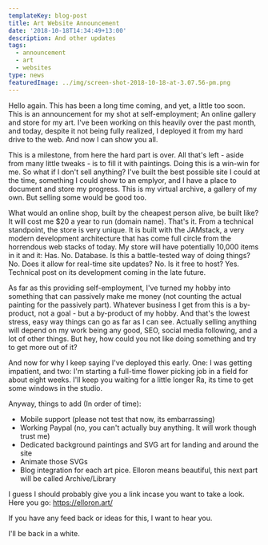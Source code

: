 ```yaml
---
templateKey: blog-post
title: Art Website Announcement
date: '2018-10-18T14:34:49+13:00'
description: And other updates
tags:
  - announcement
  - art
  - websites
type: news
featuredImage: ../img/screen-shot-2018-10-18-at-3.07.56-pm.png
---
```

Hello again. This has been a long time coming, and yet, a little too soon. This is an announcement for my shot at self-employment; An online gallery and store for my art. I've been working on this heavily over the past month, and today, despite it not being fully realized, I deployed it from my hard drive to the web. And now I can show you all.

 This is a milestone, from here the hard part is over. All that's left - aside from many little tweaks - is to fill it with paintings. Doing this is a win-win for me. So what if I don't sell anything? I've built the best possible site I could at the time, something I could show to an emplyor, and I have a place to document and store my progress. This is my virtual archive, a gallery of my own. But selling some would be good too. 

What would an online shop, built by the cheapest person alive, be built like? It will cost me $20 a year to run (domain name). That's it. From a technical standpoint, the store is very unique. It is built with the JAMstack, a very modern development architecture that has come full circle from the horrendous web stacks of today. My store will have potentially 10,000 items in it and it: Has. No. Database. Is this a battle-tested way of doing things? No. Does it allow for real-time site updates? No. Is it free to host? Yes. Technical post on its development coming in the late future.

As far as this providing self-employment, I've turned my hobby into something that can passively make me money (not counting the actual painting for the passively part). Whatever business I get from this is a by-product, not a goal - but a by-product of my hobby. And that's the lowest stress, easy way things can go as far as I can see. Actually selling anything will depend on my work being any good, SEO, social media following, and a lot of other things. But hey, how could you not like doing something and try to get more out of it?

And now for why I keep saying I've deployed this early. One: I was getting impatient, and two: I'm starting a full-time flower picking job in a field for about eight weeks. I'll keep you waiting for a little longer Ra, its time to get some windows in the studio.

Anyway, things to add (In order of time):

* Mobile support (please not test that now, its embarrassing)
* Working Paypal (no, you can't actually buy anything. It will work though trust me)
* Dedicated background paintings and SVG art for landing and around the site
* Animate those SVGs
* Blog integration for each art pice. Elloron means beautiful, this next part will be called Archive/Library

I guess I should probably give you a link incase you want to take a look. Here you go: <https://elloron.art/>

If you have any feed back or ideas for this, I want to hear you.

I'll be back in a white.
